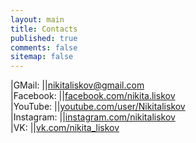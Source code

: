 ```yaml
---
layout: main
title: Contacts
published: true
comments: false
sitemap: false
---
```

|GMail: 	||[nikitaliskov@gmail.com](mailto:nikitaliskov@gmail.com)  
|Facebook: 	||[facebook.com/nikita.liskov](https://www.facebook.com/nikita.liskov)  
|YouTube: 	||[youtube.com/user/Nikitaliskov](https://www.youtube.com/user/Nikitaliskov)  
|Instagram: ||[instagram.com/nikitaliskov](https://www.instagram.com/nikitaliskov)  
|VK: 		||[vk.com/nikita_liskov](http://vk.com/nikita_liskov)  
